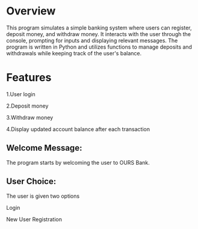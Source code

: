 # Overview

This program simulates a simple banking system where users can register, deposit money, and withdraw money. It interacts with the user through the console, prompting for inputs and displaying relevant messages. The program is written in Python and utilizes functions to manage deposits and withdrawals while keeping track of the user's balance.

# Features

1.User login

2.Deposit money

3.Withdraw money

4.Display updated account balance after each transaction
## Welcome Message: 
 The program starts by welcoming the user to OURS Bank.

## User Choice: 
The user is given two options

Login

New User Registration

